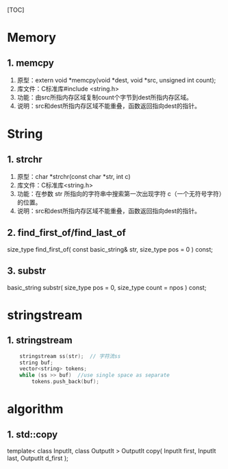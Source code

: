 [TOC]

# Memory

## 1. memcpy

1. 原型：extern void *memcpy(void *dest, void *src, unsigned int count);
2. 库文件：C标准库#include <string.h>
3. 功能：由src所指内存区域复制count个字节到dest所指内存区域。
4. 说明：src和dest所指内存区域不能重叠，函数返回指向dest的指针。



# String

## 1. strchr

1. 原型：char *strchr(const char *str, int c)
2. 库文件：C标准库<string.h>
3. 功能：在参数 str 所指向的字符串中搜索第一次出现字符 c（一个无符号字符）的位置。
4. 说明：src和dest所指内存区域不能重叠，函数返回指向dest的指针。

## 2. find_first_of/find_last_of

size_type find_first_of( const basic_string& str, size_type pos = 0 ) const;

## 3. substr

basic_string substr( size_type pos = 0,            size_type count = npos ) const;



# stringstream

## 1. stringstream

```c++
    stringstream ss(str);  // 字符流ss 
    string buf;
    vector<string> tokens;
    while (ss >> buf)  //use single space as separate
        tokens.push_back(buf);
```
# algorithm

## 1. std::copy

template< class InputIt, class OutputIt >
OutputIt copy( InputIt first, InputIt last, OutputIt d_first );